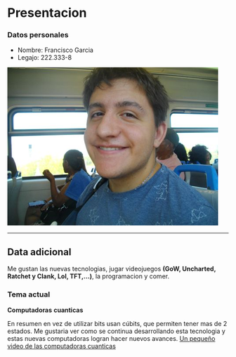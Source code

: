 
# Presentacion #

###  Datos personales ###
  * Nombre: Francisco Garcia
  * Legajo: 222.333-8
    
![foto de presntacion](foto_presentacion.jpg)

---
## Data adicional ##
Me gustan las nuevas tecnologias, jugar videojuegos __(GoW, Uncharted, Ratchet y Clank, Lol, TFT,...)__, la programacion y comer.

### Tema actual ###

**Computadoras** **cuanticas**

En resumen en vez de utilizar bits usan cúbits, que permiten tener mas de 2 estados.
Me gustaria ver como se continua  desarrollando esta tecnologia y estas nuevas 
computadoras logran hacer nuevos avances. [Un pequeño video de las computadoras cuanticas](https://www.youtube.com/watch?v=xymGpIeNc88)



<!--Felicidades enconctraste el ester egg. https://en.wikipedia.org/wiki/Easter_egg_(media) -->
